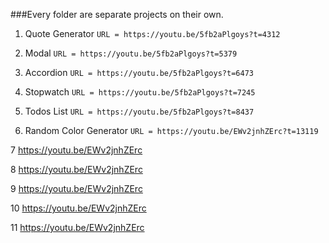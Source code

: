 ###Every folder are separate projects on their own.

1. Quote Generator
 ```URL = https://youtu.be/5fb2aPlgoys?t=4312```

2. Modal
 ```URL = https://youtu.be/5fb2aPlgoys?t=5379```

3. Accordion
 ```URL = https://youtu.be/5fb2aPlgoys?t=6473```

4. Stopwatch
 ```URL = https://youtu.be/5fb2aPlgoys?t=7245```

5. Todos List
 ```URL = https://youtu.be/5fb2aPlgoys?t=8437```

6. Random Color Generator
```URL = https://youtu.be/EWv2jnhZErc?t=13119``` 

7
https://youtu.be/EWv2jnhZErc

8
https://youtu.be/EWv2jnhZErc

9
https://youtu.be/EWv2jnhZErc

10
https://youtu.be/EWv2jnhZErc

11
https://youtu.be/EWv2jnhZErc